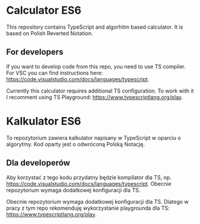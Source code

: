 # Calculator ES6

This repository contains TypeScript and algorhitm based calculator. It is based on Polish Reverted Notation.

## For developers

If you want to develop code from this repo, you need to use TS compiler. For VSC you can find instructions here: https://code.visualstudio.com/docs/languages/typescript.

Currently this calculator requires additional TS configuration. To work with it I recomment using TS Playground: https://www.typescriptlang.org/play.

# Kalkulator ES6

To repozytorium zawiera kalkulator napisany w TypeScript w oparciu o algorytmy. Kod oparty jest o odwróconą Polską Notację.

## Dla developerów

Aby korzystać z tego kodu przydatny będzie kompilator dla TS, np. https://code.visualstudio.com/docs/languages/typescript. Obecnie repozytorium wymaga dodatkowej konfiguracji dla TS.

Obecnie repozytorium wymaga dodatkowej konfiguracji dla TS. Dlatego w pracy z tym repo rekomenduję wykorzystanie playgrounda dla TS: https://www.typescriptlang.org/play.
